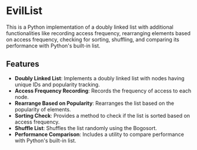# EvilList

This is a Python implementation of a doubly linked list with additional functionalities like recording access frequency, 
rearranging elements based on access frequency, checking for sorting, shuffling, and comparing its performance with Python's built-in list.

## Features

- **Doubly Linked List**: Implements a doubly linked list with nodes having unique IDs and popularity tracking.
- **Access Frequency Recording**: Records the frequency of access to each node.
- **Rearrange Based on Popularity**: Rearranges the list based on the popularity of elements.
- **Sorting Check**: Provides a method to check if the list is sorted based on access frequency.
- **Shuffle List**: Shuffles the list randomly using the Bogosort.
- **Performance Comparison**: Includes a utility to compare performance with Python's built-in list.


